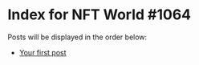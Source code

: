# Index for NFT World #1064
Posts will be displayed in the order below:

- [Your first post](./001-first.md)


